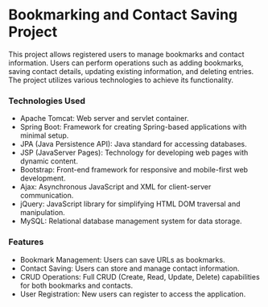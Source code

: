 # Bookmarking and Contact Saving Project
This project allows registered users to manage bookmarks and contact information. Users can perform operations such as adding bookmarks, saving contact details, updating existing information, and deleting entries. The project utilizes various technologies to achieve its functionality.

### Technologies Used
* Apache Tomcat: Web server and servlet container.
* Spring Boot: Framework for creating Spring-based applications with minimal setup.
* JPA (Java Persistence API): Java standard for accessing databases.
* JSP (JavaServer Pages): Technology for developing web pages with dynamic content.
* Bootstrap: Front-end framework for responsive and mobile-first web development.
* Ajax: Asynchronous JavaScript and XML for client-server communication.
* jQuery: JavaScript library for simplifying HTML DOM traversal and manipulation.
* MySQL: Relational database management system for data storage.

### Features
* Bookmark Management: Users can save URLs as bookmarks.
* Contact Saving: Users can store and manage contact information.
* CRUD Operations: Full CRUD (Create, Read, Update, Delete) capabilities for both bookmarks and contacts.
* User Registration: New users can register to access the application.
